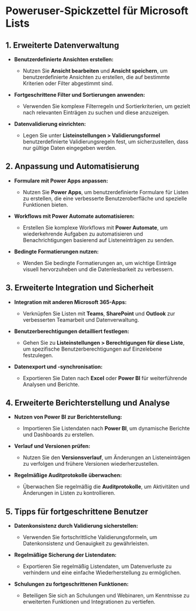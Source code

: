 # Poweruser-Spickzettel für Microsoft Lists



## 1. Erweiterte Datenverwaltung

- **Benutzerdefinierte Ansichten erstellen:**
  - Nutzen Sie **Ansicht bearbeiten** und **Ansicht speichern**, um benutzerdefinierte Ansichten zu erstellen, die auf bestimmte Kriterien oder Filter abgestimmt sind.

- **Fortgeschrittene Filter und Sortierungen anwenden:**
  - Verwenden Sie komplexe Filterregeln und Sortierkriterien, um gezielt nach relevanten Einträgen zu suchen und diese anzuzeigen.

- **Datenvalidierung einrichten:**
  - Legen Sie unter **Listeinstellungen > Validierungsformel** benutzerdefinierte Validierungsregeln fest, um sicherzustellen, dass nur gültige Daten eingegeben werden.

## 2. Anpassung und Automatisierung

- **Formulare mit Power Apps anpassen:**
  - Nutzen Sie **Power Apps**, um benutzerdefinierte Formulare für Listen zu erstellen, die eine verbesserte Benutzeroberfläche und spezielle Funktionen bieten.

- **Workflows mit Power Automate automatisieren:**
  - Erstellen Sie komplexe Workflows mit **Power Automate**, um wiederkehrende Aufgaben zu automatisieren und Benachrichtigungen basierend auf Listeneinträgen zu senden.

- **Bedingte Formatierungen nutzen:**
  - Wenden Sie bedingte Formatierungen an, um wichtige Einträge visuell hervorzuheben und die Datenlesbarkeit zu verbessern.

## 3. Erweiterte Integration und Sicherheit

- **Integration mit anderen Microsoft 365-Apps:**
  - Verknüpfen Sie Listen mit **Teams**, **SharePoint** und **Outlook** zur verbesserten Teamarbeit und Datenverwaltung.

- **Benutzerberechtigungen detailliert festlegen:**
  - Gehen Sie zu **Listeinstellungen > Berechtigungen für diese Liste**, um spezifische Benutzerberechtigungen auf Einzelebene festzulegen.

- **Datenexport und -synchronisation:**
  - Exportieren Sie Daten nach **Excel** oder **Power BI** für weiterführende Analysen und Berichte.

## 4. Erweiterte Berichterstellung und Analyse

- **Nutzen von Power BI zur Berichterstellung:**
  - Importieren Sie Listendaten nach **Power BI**, um dynamische Berichte und Dashboards zu erstellen.

- **Verlauf und Versionen prüfen:**
  - Nutzen Sie den **Versionsverlauf**, um Änderungen an Listeneinträgen zu verfolgen und frühere Versionen wiederherzustellen.

- **Regelmäßige Auditprotokolle überwachen:**
  - Überwachen Sie regelmäßig die **Auditprotokolle**, um Aktivitäten und Änderungen in Listen zu kontrollieren.

## 5. Tipps für fortgeschrittene Benutzer

- **Datenkonsistenz durch Validierung sicherstellen:**
  - Verwenden Sie fortschrittliche Validierungsformeln, um Datenkonsistenz und Genauigkeit zu gewährleisten.

- **Regelmäßige Sicherung der Listendaten:**
  - Exportieren Sie regelmäßig Listendaten, um Datenverluste zu verhindern und eine einfache Wiederherstellung zu ermöglichen.

- **Schulungen zu fortgeschrittenen Funktionen:**
  - Beteiligen Sie sich an Schulungen und Webinaren, um Kenntnisse zu erweiterten Funktionen und Integrationen zu vertiefen.
